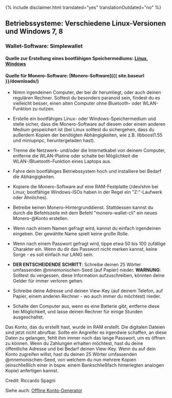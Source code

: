 {% include disclaimer.html translated="yes" translationOutdated="no" %}

## Betriebssysteme:  Verschiedene Linux-Versionen und Windows 7, 8

### Wallet-Software:  Simplewallet

#### Quelle zur Erstellung eines bootfähigen Speichermediums:  [Linux](http://www.pendrivelinux.com/),       [Windows](https://www.microsoft.com/en-us/download/windows-usb-dvd-download-tool)

#### Quelle für Monero-Software:  [Monero-Software]({{ site.baseurl }}/downloads/)

- Nimm irgendeinen Computer, der bei dir herumliegt, oder auch deinen regulären Rechner. Solltest du besonders paranoid sein, findest du es vielleicht besser, einen alten Computer ohne Bluetooth- oder WLAN-Funktion zu nutzen.

- Erstelle ein bootfähiges Linux- oder Windows-Speichermedium und stelle sicher, dass die Monero-Software auf diesem oder einem anderen Medium gespeichert ist (bei Linux solltest du sichergehen, dass du außerdem Kopien der benötigten Abhängigkeiten, wie z.B. libboost1.55 und miniupnpc, heruntergeladen hast).

- Trenne die Netzwerk- und/oder die Internetkabel von deinem Computer, entferne die WLAN-Platine oder schalte bei Möglichkeit die WLAN-/Bluetooth-Funktion eines Laptops aus.

- Fahre dein bootfähiges Betriebssystem hoch und installiere bei Bedarf die Abhängigkeiten.

- Kopiere die Monero-Software auf eine RAM-Festplatte (/dev/shm bei Linux; bootfähige Windows-ISOs haben in der Regel ein "Z:"-Laufwerk oder Ähnliches).

- Betreibe keinen Monero-Hintergrunddienst. Stattdessen kannst du durch die Befehlszeile mit dem Befehl "monero-wallet-cli" ein neues Monero-@Konto erstellen.

- Wenn nach einem Namen gefragt wird, kannst du einfach irgendeinen eingeben. Der gewählte Name spielt keine große Rolle.

- Wenn nach einem Passwort gefragt wird, tippe etwa 50 bis 100 zufällige Charakter ein. Wenn du dir das Passwort nicht merken kannst, keine Sorge - es soll einfach nur LANG sein.

- **DER ENTSCHEIDENDE SCHRITT**:  Schreibe deinen 25 Wörter umfassenden @mnemonischen-Seed (auf Papier) nieder.
**WARNUNG**:  Solltest du vergessen, diese Information aufzuschreiben, könnten deine Gelder für immer verloren gehen.

- Schreibe deine Adresse und deinen View-Key (auf deinem Telefon, auf Papier, einem anderen Rechner - wo auch immer du möchtest) nieder.

- Schalte den Computer aus, wenn es eine Batterie gibt, entferne diese bei Möglichkeit, und lasse deinen Rechner für einige Stunden ausgeschaltet.

Das Konto, das du erstellt hast, wurde im RAM erstellt. Die digitalen Dateien sind jetzt nicht abrufbar. Sollte ein Angreifer es irgendwie schaffen, an diese Daten zu gelangen, fehlt ihm immer noch das lange Passwort, um es öffnen zu können. Wenn du Zahlungen erhalten möchtest, hast du deine öffentliche Adresse und bei Bedarf deinen View-Key. Wenn du auf dein Konto zugreifen willst, hast du deinen 25 Wörter umfassenden @mnemonischen-Seed, von welchem du nun mehrere Kopien (einschließlich einer in bspw. einem Bankschließfach hinterlegten analogen Kopie) anfertigen kannst. 

Credit: Riccardo Spagni

Siehe auch: [Offline Konto-Generator](http://moneroaddress.org/)
